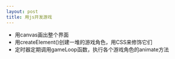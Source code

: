 ```yaml
---
layout: post
title: 用js开发游戏
---
```

- 用canvas画出整个界面
- 用createElement()创建一堆的游戏角色，用CSS来修饰它们
- 定时器定期调用gameLoop函数，执行各个游戏角色的animate方法

